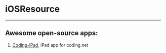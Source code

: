 # iOSResource
-------------

## Awesome open-source apps:
1. [Coding-iPad](https://coding.net/u/coding/p/Coding-iPad/git), iPad app for coding.net
